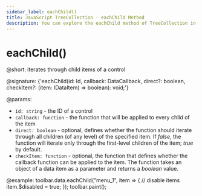 ```yaml
---
sidebar_label: eachChild()
title: JavaScript TreeCollection - eachChild Method 
description: You can explore the eachChild method of TreeCollection in the documentation of the DHTMLX JavaScript UI library. Browse developer guides and API reference, try out code examples and live demos, and download a free 30-day evaluation version of DHTMLX Suite 7.
---
```


# eachChild()

@short: iterates through child items of a control

@signature: {'eachChild(id: Id, callback: DataCallback<T>, direct?: boolean, checkItem?: (item: IDataItem) => boolean): void;'}

@params:
- `id: string` - the ID of a control
- `callback: function` - the function that will be applied to every child of the item  
- `direct: boolean` - optional, defines whether the function should iterate through all children (of any level) of the specified item. If *false*, the function will iterate only through the first-level children of the item; *true* by default.
- `checkItem: function` - optional, the function that defines whether the callback function can be applied to the item. The function takes an object of a data item as a parameter and returns a *boolean* value. 

@example:
toolbar.data.eachChild("menu_1", item => {
    // disable items
    item.$disabled = true;
});
toolbar.paint();
